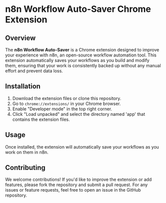 # n8n Workflow Auto-Saver Chrome Extension

## Overview

The **n8n Workflow Auto-Saver** is a Chrome extension designed to improve your experience with n8n, an open-source workflow automation tool. This extension automatically saves your workflows as you build and modify them, ensuring that your work is consistently backed up without any manual effort and prevent data loss.

## Installation

1. Download the extension files or clone this repository.
2. Go to `chrome://extensions/` in your Chrome browser.
3. Enable "Developer mode" in the top right corner.
4. Click "Load unpacked" and select the directory named 'app' that contains the extension files.

## Usage

Once installed, the extension will automatically save your workflows as you work on them in n8n.

## Contributing

We welcome contributions! If you'd like to improve the extension or add features, please fork the repository and submit a pull request. For any issues or feature requests, feel free to open an issue in the GitHub repository.